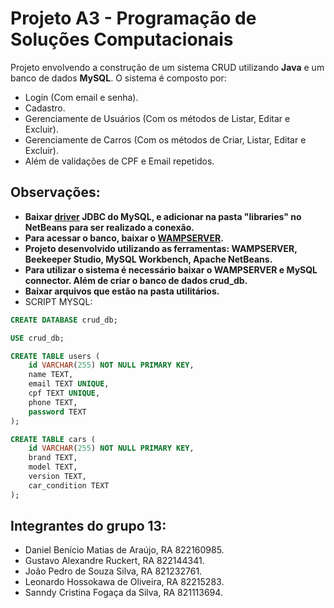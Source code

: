 # Projeto A3 - Programação de Soluções Computacionais

Projeto envolvendo a construção de um sistema CRUD utilizando **Java** e um banco de dados **MySQL**.
O sistema é composto por:
- Login (Com email e senha).
- Cadastro.
- Gerenciamente de Usuários (Com os métodos de Listar, Editar e Excluir).
- Gerenciamente de Carros (Com os métodos de Criar, Listar, Editar e Excluir).
- Além de validações de CPF e Email repetidos.

## Observações:
- **Baixar [driver](https://dev.mysql.com/downloads/connector/j/) JDBC do MySQL, e adicionar na pasta "libraries" no NetBeans para ser realizado a conexão.**
- **Para acessar o banco, baixar o [WAMPSERVER](https://sourceforge.net/projects/wampserver/files/WampServer%203/WampServer%203.0.0/wampserver3.3.2_x64.exe/download).**
- **Projeto desenvolvido utilizando as ferramentas: WAMPSERVER, Beekeeper Studio, MySQL Workbench, Apache NetBeans.**
- **Para utilizar o sistema é necessário baixar o WAMPSERVER e MySQL connector. Além de criar o banco de dados crud_db.**
- **Baixar arquivos que estão na pasta utilitários.**
- SCRIPT MYSQL:
```sql
CREATE DATABASE crud_db;

USE crud_db;

CREATE TABLE users (
    id VARCHAR(255) NOT NULL PRIMARY KEY,
    name TEXT,
    email TEXT UNIQUE,
    cpf TEXT UNIQUE,
    phone TEXT,
    password TEXT
);

CREATE TABLE cars (
    id VARCHAR(255) NOT NULL PRIMARY KEY,
    brand TEXT,
    model TEXT,
    version TEXT,
    car_condition TEXT
);
```


## Integrantes do grupo 13:

- Daniel Benício Matias de Araújo, RA 822160985.
- Gustavo Alexandre Ruckert, RA 822144341.
- João Pedro de Souza Silva, RA 821232761.
- Leonardo Hossokawa de Oliveira, RA 82215283.
- Sanndy Cristina Fogaça da Silva, RA 821113694.
